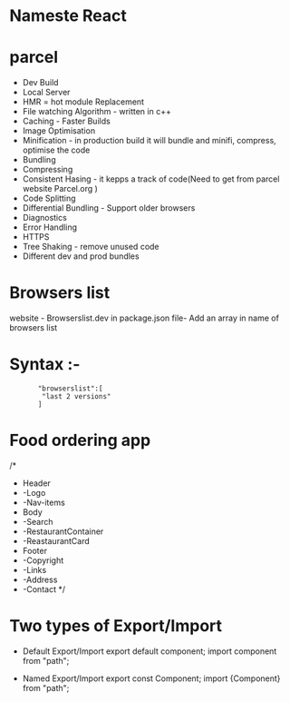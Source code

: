 # Nameste React


# parcel
- Dev Build
- Local Server
- HMR = hot module Replacement
- File watching Algorithm - written in c++
- Caching - Faster Builds
- Image Optimisation
- Minification - in production build it will bundle and minifi, compress, optimise the code
- Bundling
- Compressing
- Consistent Hasing - it kepps a track of code(Need to get from parcel website Parcel.org )
- Code Splitting
- Differential Bundling - Support older browsers
- Diagnostics
- Error Handling
- HTTPS
- Tree Shaking - remove unused code
- Different dev and prod bundles


# Browsers list
website - Browserslist.dev
in package.json file-
   Add an array in name of browsers list 
   # Syntax :-
           "browserslist":[
            "last 2 versions"
           ]
# Food ordering app
/* 
* Header
* -Logo
* -Nav-items
* Body
*  -Search
*  -RestaurantContainer
*    -ReastaurantCard 
* Footer
* -Copyright
* -Links
* -Address
* -Contact
*/

# Two types of Export/Import

- Default Export/Import
export default component;
import component from "path";

- Named Export/Import
export const Component;
import {Component} from "path";

